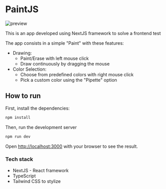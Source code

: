 # PaintJS

![preview](https://github.com/user-attachments/assets/d3621377-4452-45fd-abe1-db1663d0f674)

This is an app developed using NextJS framework to solve a frontend test

The app consists in a simple "Paint" with these features:
- Drawing:
  - Paint/Erase with left mouse click
  - Draw continuously by dragging the mouse
- Color Selection:
  - Choose from predefined colors with right mouse click
  - Pick a custom color using the "Pipette" option

## How to run

First, install the dependencies:

```bash
npm install
```
Then, run the development server

```bash
npm run dev
```

Open [http://localhost:3000](http://localhost:3000) with your browser to see the result.

### Tech stack
- NextJS - React framework
- TypeScript
- Tailwind CSS to stylize
